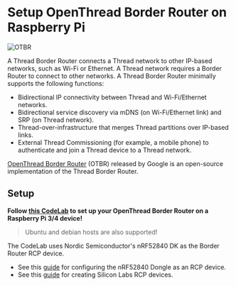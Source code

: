 # Setup OpenThread Border Router on Raspberry Pi

![OTBR](https://openthread.io/codelabs/openthread-border-router/img/699d673d05a55535.png)

A Thread Border Router connects a Thread network to other IP-based networks,
such as Wi-Fi or Ethernet. A Thread network requires a Border Router to connect
to other networks. A Thread Border Router minimally supports the following
functions:

-   Bidirectional IP connectivity between Thread and Wi-Fi/Ethernet networks.
-   Bidirectional service discovery via mDNS (on Wi-Fi/Ethernet link) and SRP
    (on Thread network).
-   Thread-over-infrastructure that merges Thread partitions over IP-based
    links.
-   External Thread Commissioning (for example, a mobile phone) to authenticate
    and join a Thread device to a Thread network.

[OpenThread Border Router](https://openthread.io/guides/border-router) (OTBR)
released by Google is an open-source implementation of the Thread Border Router.

## Setup

**Follow [this CodeLab](https://openthread.io/codelabs/openthread-border-router)
to set up your OpenThread Border Router on a Raspberry Pi 3/4 device!**

> Ubuntu and debian hosts are also supported!

The CodeLab uses Nordic Semiconductor's nRF52840 DK as the Border Router RCP
device.

-   See this [guide](./openthread_rcp_nrf_dongle.md) for configuring the
    nRF52840 Dongle as an RCP device.
-   See this
    [guide](https://www.silabs.com/documents/public/application-notes/an1256-using-sl-rcp-with-openthread-border-router.pdf)
    for creating Silicon Labs RCP devices.
